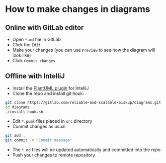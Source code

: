# How to make changes in diagrams

## Online with GitLab editor

* Open `*.md` file in GitLab
* Click the `Edit`
* Make your changes (you can use `Preview` to see how the diagram will look like)
* Click `Commit changes`

## Offline with IntelliJ

* Install the [PlantUML plugin](https://plugins.jetbrains.com/plugin/7017-plantuml-integration) for IntelliJ
* Clone the repo and install git hook: 
```bash
git clone https://gitlab.com/reliable-and-scalable-biskup/diagrams.git
cd diagrams
./install-hook.sh
```

* Edit `*.puml` files placed in `src` directory
* Commit changes as usual
```bash
git add .
git commit -m "Commit message"
```
* The `*.md` files will be updated automatically and committed into the repo
* Push your changes to remote repository